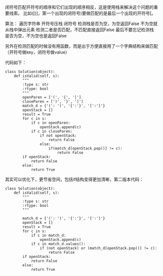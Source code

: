 闭符号匹配开符号的顺序和它们出现的顺序相反，这是使用栈来解决这个问题的重要线索。
比如([)]，第一个出现的闭符号)要做匹配的是最后一个出现的开符号[。

算法：
遍历字符串
    开符号压栈
    闭符号
        检测栈是否为空，为空返回False
        不为空就从栈中弹出元素
            检测二者是否匹配，不匹配直接返回False
最后不要忘记检测栈是否为空，不为空也是返回False

另外在检测匹配的时候没有用函数，而是出于方便直接用了一个字典结构来做匹配（开符号做key，闭符号做value）

代码如下：
```
class Solution(object):
    def isValid(self, s):
        """
        :type s: str
        :rtype: bool
        """
        openParen = ['(', '{', '[']
        closeParen = [')', '}', ']']
        match_d = {'(': ')', '{':'}', '[':']'}
        openStack = []
        result = True
        for c in s:
            if c in openParen:
                openStack.append(c)
            if c in closeParen:
                if not openStack:
                    return False
                else:
                    if(match_d[openStack.pop()] != c):
                        return False
        if openStack:
            return False
        else:
            return True
```
其实可以优化下，更节省空间，包括if结构变得更加清晰，第二版本代码：
```
class Solution(object):
    def isValid(self, s):
        """
        :type s: str
        :rtype: bool
        """

        match_d = {'(': ')', '{':'}', '[':']'}
        openStack = []
        result = True
        for c in s:
            if c in match_d:
                openStack.append(c)
            if c in match_d.values():
                if (not openStack) or (match_d[openStack.pop()] != c):
                    return False
        if openStack:
            return False
        else:
            return True
```
